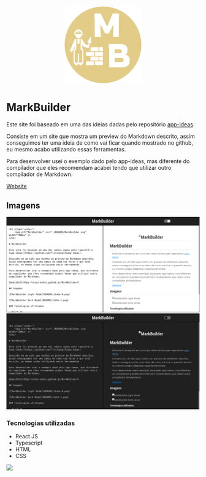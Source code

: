 <h1 align="center">
    <img alt="MarkBuilder" src="./README/MarkBuilder.svg" width="200px" />
</h1>

# MarkBuilder

Este site foi baseado em uma das ideias dadas pelo repositório [app-ideas](https://github.com/florinpop17/app-ideas).

Consiste em um site que mostra um preview do Markdown descrito, assim conseguimos ter uma ideia de como vai ficar quando mostrado no github, eu mesmo acabo utilizando essas ferramentas.

Para desenvolver usei o exemplo dado pelo app-ideas, mas diferente do compilador que eles recomendam acabei tendo que utilizar outro compilador de Markdown.

[Website](https://kaio-matos.github.io/MarkBuilder/)

## Imagens

![MarkBuilder Light Mode](README/state-0.png)
![MarkBuilder Dark Mode](README/state-1.png)

### Tecnologias utilizadas

- React JS
- Typescript
- HTML
- CSS

<a href="https://www.linkedin.com/in/kaio-matos/" target="_blank">
  <img width="50" src='https://cdn.jsdelivr.net/gh/devicons/devicon/icons/linkedin/linkedin-original.svg'>
<a/>  
